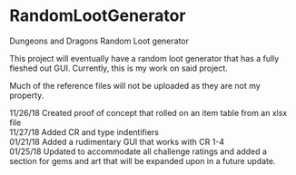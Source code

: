 # RandomLootGenerator
Dungeons and Dragons Random Loot generator 

This project will eventually have a random loot generator that has a fully fleshed out GUI.  Currently, this is my work on said project. 

Much of the reference files will not be uploaded as they are not my property.

11/26/18 Created proof of concept that rolled on an item table from an xlsx file  
11/27/18 Added CR and type indentifiers  
01/21/18 Added a rudimentary GUI that works with CR 1-4  
01/25/18 Updated to accommodate all challenge ratings and added a section for gems and art that will be expanded upon in a future update.

